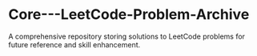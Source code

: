 # Core---LeetCode-Problem-Archive
A comprehensive repository storing solutions to LeetCode problems for future reference and skill enhancement.
